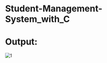 # Student-Management-System_with_C

# Output:
![1](https://user-images.githubusercontent.com/72061868/162468878-3e7d8957-dc04-4235-8a02-ba9b30d484cf.png)
